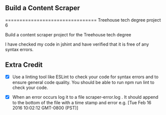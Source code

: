 ## Build a Content Scraper
================================
Treehouse tech degree project 6

Build a content scraper project for the Treehouse tech degree

I have checked my code in jshint and have verified that it is free of any syntax errors.

## Extra Credit

- [X] Use a linting tool like ESLint to check your code for syntax errors and to ensure general code quality. You should be able to run npm run lint to check your code.

- [X] When an error occurs log it to a file scraper-error.log . It should append to the bottom of the file with a time stamp and error e.g. [Tue Feb 16 2016 10:02:12 GMT-0800 (PST)] <error message>

